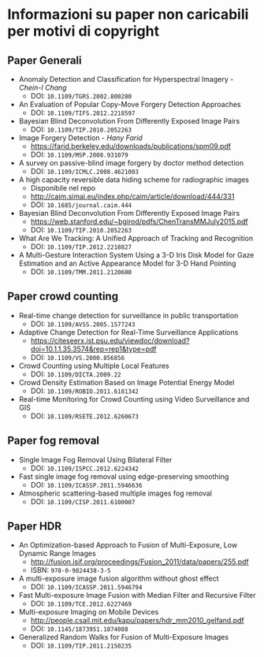 # Informazioni su paper non caricabili per motivi di copyright
## Paper Generali
 - Anomaly Detection and Classification for Hyperspectral Imagery - _Chein-I Chang_
   - DOI: `10.1109/TGRS.2002.800280`
 - An Evaluation of Popular Copy-Move Forgery Detection Approaches
   - DOI: `10.1109/TIFS.2012.2218597`
 - Bayesian Blind Deconvolution From Differently Exposed Image Pairs
   - DOI: `10.1109/TIP.2010.2052263`
 - Image Forgery Detection - _Hany Farid_
   - https://farid.berkeley.edu/downloads/publications/spm09.pdf
   - DOI: `10.1109/MSP.2008.931079`
 - A survey on passive-blind image forgery by doctor method detection
   - DOI: `10.1109/ICMLC.2008.4621003`
 - A high capacity reversible data hiding scheme for radiographic images
   - Disponibile nel repo
   - http://caim.simai.eu/index.php/caim/article/download/444/331
   - DOI: `10.1685/journal.caim.444`
 - Bayesian Blind Deconvolution From Differently Exposed Image Pairs
   - https://web.stanford.edu/~bgirod/pdfs/ChenTransMMJuly2015.pdf
   - DOI: `10.1109/TIP.2010.2052263`
 - What Are We Tracking: A Unified Approach of Tracking and Recognition
   - DOI: `10.1109/TIP.2012.2218827`
 - A Multi-Gesture Interaction System Using a 3-D Iris Disk Model for Gaze Estimation and an Active Appearance Model for 3-D Hand Pointing
   - DOI: `10.1109/TMM.2011.2120600`

## Paper crowd counting
 - Real-time change detection for surveillance in public transportation
   - DOI: `10.1109/AVSS.2005.1577243`
 - Adaptive Change Detection for Real-Time Surveillance Applications
   - https://citeseerx.ist.psu.edu/viewdoc/download?doi=10.1.1.35.3574&rep=rep1&type=pdf
   - DOI: `10.1109/VS.2000.856856`
 - Crowd Counting using Multiple Local Features
   - DOI: `10.1109/DICTA.2009.22`
 - Crowd Density Estimation Based on Image Potential Energy Model
   - DOI: `10.1109/ROBIO.2011.6181342`
 - Real-time Monitoring for Crowd Counting using Video Surveillance and GIS
   - DOI: `10.1109/RSETE.2012.6260673`

## Paper fog removal
 - Single Image Fog Removal Using Bilateral Filter
   - DOI: `10.1109/ISPCC.2012.6224342`
 - Fast single image fog removal using edge-preserving smoothing
   - DOI: `10.1109/ICASSP.2011.5946636`
 - Atmospheric scattering-based multiple images fog removal
   - DOI: `10.1109/CISP.2011.6100007`

## Paper HDR
 - An Optimization-based Approach to Fusion of Multi-Exposure, Low Dynamic Range Images
   - http://fusion.isif.org/proceedings/Fusion_2011/data/papers/255.pdf
   - ISBN: `978-0-9824438-3-5`
 - A multi-exposure image fusion algorithm without ghost effect
   - DOI: `10.1109/ICASSP.2011.5946794`
 - Fast Multi-exposure Image Fusion with Median Filter and Recursive Filter
   - DOI: `10.1109/TCE.2012.6227469`
 - Multi-exposure Imaging on Mobile Devices
   - http://people.csail.mit.edu/kapu/papers/hdr_mm2010_gelfand.pdf
   - DOI: `10.1145/1873951.1874088`
 - Generalized Random Walks for Fusion of Multi-Exposure Images
   - DOI: `10.1109/TIP.2011.2150235`